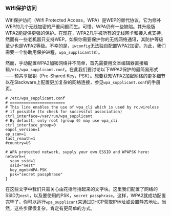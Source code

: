 ### Wifi保护访问

Wifi保护访问（Wifi Protected Access，WPA）是WEP的替代协议，它为修补WEP的几个无线加密的严重问题而生。可惜，WPA仍有一些缺陷。其升级版WPA2能提供更强的保护。在现在，WPA2几乎被所有的无线网卡和接入点支持，然而有一些老机器只支持WEP。如果你需要保护你的无线网络通讯，其防护等级至少也是WPA2等级。不幸的是，`iwconfig`无法独自配置WPA2加密。为此，我们需要一个协助用保护进程，`wpa_supplicant(8)`。

然而，手动配置WPA2加密网络并不简单，首先需要用文本编辑器直接编辑`/etc/wpa_supplicant.conf`。在此我们要讨论以下WPA2保护的最简易形式——预共享密钥（Pre-Shared Key，PSK）。想要获知WPA2加密网络的更多细节以在Slackware上配置更加复杂的网络连接，参见`wpa_supplicant.conf`的手册页。

```fundamental
# /etc/wpa_supplicant.conf
# ========================
# This line enables the use of wpa_cli which is used by rc.wireless
# if possible (to check for successful association)
ctrl_interface=/var/run/wpa_supplicant
# By default, only root (group 0) may use wpa_cli
ctrl_interface_group=0
eapol_version=1
ap_scan=1
fast_reauth=1
#country=US

# WPA protected network, supply your own ESSID and WPAPSK here:
network={
  scan_ssid=1
  ssid="nest"
  key_mgmt=WPA-PSK
  psk="secret passphrase"
}
```

在这些文字中我们只需关心由花括号括起来的文字块。这里我们配置了网络的SSID为`nest`，以及要使用的PSK，`secret passphrase`。这样，WPA2就成功配置完毕了。你可以运行`wpa_supplicant`来通过DHCP获取IP地址或设置静态地址。当然，这些步骤很复杂，肯定有更简单的方式。
